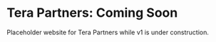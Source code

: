 # Tera Partners: Coming Soon

Placeholder website for Tera Partners while v1 is under construction.
